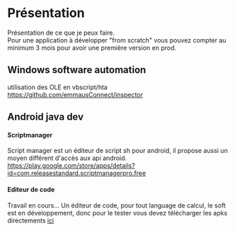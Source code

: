 # Présentation
Présentation de ce que je peux faire.<br />
Pour une application à développer "from scratch" vous pouvez compter au minimum 3 mois pour avoir une première version en prod.<br />


## Windows software automation
utilisation des OLE en vbscript/hta<br />
https://github.com/emmausConnect/inspector

## Android java dev
#### Scriptmanager
Script manager est un éditeur de script sh pour android, il propose aussi un moyen différent d'accès aux api android.
https://play.google.com/store/apps/details?id=com.releasestandard.scriptmanagerpro.free

#### Editeur de code
Travail en cours...
Un éditeur de code, pour tout language de calcul, le soft est en développement, donc pour le tester vous devez télécharger les apks directements [ici]()
